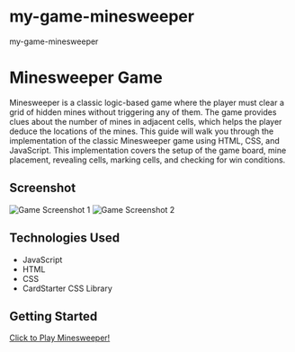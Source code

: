 # my-game-minesweeper
my-game-minesweeper



<!-- By the end of this guide, you will have a functional Minesweeper game that runs in a web browser. The implementation is divided into three parts: HTML for the structure, CSS for styling, and JavaScript for the game logic. Each part will be explained in detail, along with inline comments to help you understand the code.

Explanation!
HTML Structure:
We define a calculator container with a display and buttons for digits, operators, clear, and equals.

CSS Styling:
The body is styled to center the calculator on the screen.
The calculator is given a clean look with a white background, shadow, and rounded corners.
Buttons are styled with different colors for digits, operators, and functions.

JavaScript Logic:
We use constants to select elements from the DOM.
Variables store the current input, the first number, the second number, and the operator.
Event listeners handle button clicks:
Numbers are appended to the input string.
Operators store the first number and prepare for the second input.
The clear button resets everything.
The equals button performs the calculation and displays the result.
Functions handle displaying values and performing calculations based on the selected operator.

Diagram!

![alt text](image.png)

![alt text](<Screenshot 2024-08-06 at 9.37.05 AM.png>) -->




# Minesweeper Game

Minesweeper is a classic logic-based game where the player must clear a grid of hidden mines without triggering any of them. The game provides clues about the number of mines in adjacent cells, which helps the player deduce the locations of the mines. This guide will walk you through the implementation of the classic Minesweeper game using HTML, CSS, and JavaScript. This implementation covers the setup of the game board, mine placement, revealing cells, marking cells, and checking for win conditions.

## Screenshot

![Game Screenshot 1](https://i.imgur.com/icBeVbp.png)
![Game Screenshot 2](https://i.imgur.com/Qmk8jOt.png)

## Technologies Used

- JavaScript
- HTML
- CSS
- CardStarter CSS Library

## Getting Started

[Click to Play Minesweeper!](https://olayusuf22.github.io/my-game-minesweeper/)
